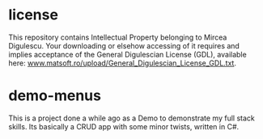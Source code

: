 # license
This repository contains Intellectual Property belonging to Mircea Digulescu. Your downloading or elsehow accessing of it requires and implies acceptance of the General Digulescian License (GDL), available here: www.matsoft.ro/upload/General_Digulescian_License_GDL.txt.

# demo-menus
This is a project done a while ago as a Demo to demonstrate my full stack skills. Its basically a CRUD app with some minor twists, written in C#.
